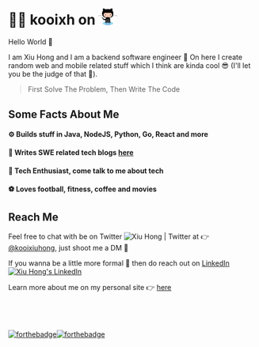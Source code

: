 # 👨‍💻 kooixh on <img alt="Octocat" width="38px" src="octocat.svg" />

Hello World 👋 

I am Xiu Hong and I am a backend software engineer 🚀 On here I create random web and mobile related stuff which I think are kinda cool 😎 (I'll let you be the judge of that 😬).

> First Solve The Problem, Then Write The Code

## Some Facts About Me
#### ⚙️ Builds stuff in Java, NodeJS, Python, Go, React and more
#### 📝 Writes SWE related tech blogs [here](https://blog.kooixiuhong.com/)
#### 📱 Tech Enthusiast, come talk to me about tech 
#### ⚽️ Loves football, fitness, coffee and movies 


## Reach Me
Feel free to chat with be on Twitter <img alt="Xiu Hong | Twitter" width="14px" src="https://cdn.jsdelivr.net/npm/simple-icons@v3/icons/twitter.svg" /> at 👉 [@kooixiuhong](https://twitter.com/kooixiuhong), just shoot me a DM 📨

If you wanna be a little more formal 👔 then do reach out on [LinkedIn   <img alt="Xiu Hong's LinkedIn" width="14px" src="https://cdn.jsdelivr.net/npm/simple-icons@v3/icons/linkedin.svg" />](https://www.linkedin.com/in/kooixh/) 

Learn more about me on my personal site 👉 [here](https://kooixiuhong.com)

## <br> 

[![forthebadge](https://forthebadge.com/images/badges/built-with-love.svg)](https://forthebadge.com)[![forthebadge](https://forthebadge.com/images/badges/for-you.svg)](https://forthebadge.com)
